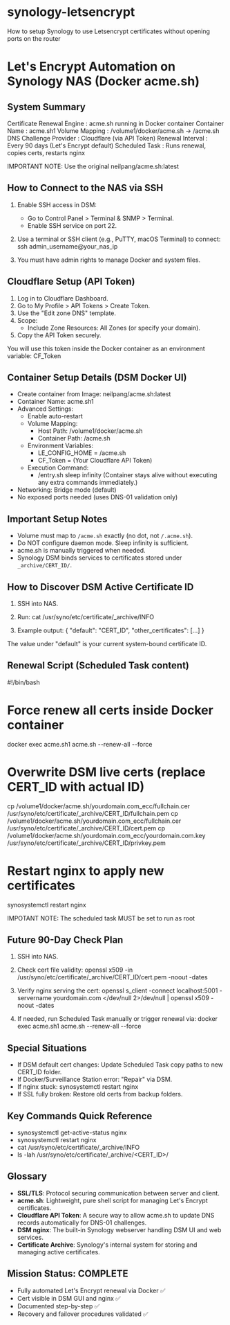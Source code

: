 # synology-letsencrypt
How to setup Synology to use Letsencrypt certificates without opening ports on the router


Let's Encrypt Automation on Synology NAS (Docker acme.sh)
=========================================================

System Summary
--------------
Certificate Renewal Engine : acme.sh running in Docker container
Container Name             : acme.sh1
Volume Mapping             : /volume1/docker/acme.sh -> /acme.sh
DNS Challenge Provider     : Cloudflare (via API Token)
Renewal Interval           : Every 90 days (Let's Encrypt default)
Scheduled Task             : Runs renewal, copies certs, restarts nginx

IMPORTANT NOTE: Use the original neilpang/acme.sh:latest

How to Connect to the NAS via SSH
---------------------------------
1. Enable SSH access in DSM:
   - Go to Control Panel > Terminal & SNMP > Terminal.
   - Enable SSH service on port 22.

2. Use a terminal or SSH client (e.g., PuTTY, macOS Terminal) to connect:
   ssh admin_username@your_nas_ip

3. You must have admin rights to manage Docker and system files.

Cloudflare Setup (API Token)
----------------------------
1. Log in to Cloudflare Dashboard.
2. Go to My Profile > API Tokens > Create Token.
3. Use the "Edit zone DNS" template.
4. Scope:
   - Include Zone Resources: All Zones (or specify your domain).
5. Copy the API Token securely.

You will use this token inside the Docker container as an environment variable: CF_Token

Container Setup Details (DSM Docker UI)
---------------------------------------
- Create container from Image: neilpang/acme.sh:latest
- Container Name: acme.sh1
- Advanced Settings:
  - Enable auto-restart
  - Volume Mapping:
    - Host Path: /volume1/docker/acme.sh
    - Container Path: /acme.sh
  - Environment Variables:
    - LE_CONFIG_HOME = /acme.sh
    - CF_Token = (Your Cloudflare API Token)
  - Execution Command:
    - /entry.sh sleep infinity
    (Container stays alive without executing any extra commands immediately.)
- Networking: Bridge mode (default)
- No exposed ports needed (uses DNS-01 validation only)

Important Setup Notes
----------------------
- Volume must map to `/acme.sh` exactly (no dot, not `/.acme.sh`).
- Do NOT configure daemon mode. Sleep infinity is sufficient.
- acme.sh is manually triggered when needed.
- Synology DSM binds services to certificates stored under `_archive/CERT_ID/`.

How to Discover DSM Active Certificate ID
------------------------------------------
1. SSH into NAS.
2. Run:
   cat /usr/syno/etc/certificate/_archive/INFO

3. Example output:
   {
     "default": "CERT_ID",
     "other_certificates": [...]
   }

The value under "default" is your current system-bound certificate ID.

Renewal Script (Scheduled Task content)
---------------------------------------
#!/bin/bash

# Force renew all certs inside Docker container
docker exec acme.sh1 acme.sh --renew-all --force

# Overwrite DSM live certs (replace CERT_ID with actual ID)
cp /volume1/docker/acme.sh/yourdomain.com_ecc/fullchain.cer /usr/syno/etc/certificate/_archive/CERT_ID/fullchain.pem
cp /volume1/docker/acme.sh/yourdomain.com_ecc/fullchain.cer /usr/syno/etc/certificate/_archive/CERT_ID/cert.pem
cp /volume1/docker/acme.sh/yourdomain.com_ecc/yourdomain.com.key /usr/syno/etc/certificate/_archive/CERT_ID/privkey.pem

# Restart nginx to apply new certificates
synosystemctl restart nginx

IMPOTANT NOTE: The scheduled task MUST be set to run as root

Future 90-Day Check Plan
-------------------------
1. SSH into NAS.
2. Check cert file validity:
   openssl x509 -in /usr/syno/etc/certificate/_archive/CERT_ID/cert.pem -noout -dates

3. Verify nginx serving the cert:
   openssl s_client -connect localhost:5001 -servername yourdomain.com </dev/null 2>/dev/null | openssl x509 -noout -dates

4. If needed, run Scheduled Task manually or trigger renewal via:
   docker exec acme.sh1 acme.sh --renew-all --force

Special Situations
-------------------
- If DSM default cert changes: Update Scheduled Task copy paths to new CERT_ID folder.
- If Docker/Surveillance Station error: "Repair" via DSM.
- If nginx stuck: synosystemctl restart nginx
- If SSL fully broken: Restore old certs from backup folders.

Key Commands Quick Reference
-----------------------------
- synosystemctl get-active-status nginx
- synosystemctl restart nginx
- cat /usr/syno/etc/certificate/_archive/INFO
- ls -lah /usr/syno/etc/certificate/_archive/<CERT_ID>/

Glossary
--------
- **SSL/TLS**: Protocol securing communication between server and client.
- **acme.sh**: Lightweight, pure shell script for managing Let's Encrypt certificates.
- **Cloudflare API Token**: A secure way to allow acme.sh to update DNS records automatically for DNS-01 challenges.
- **DSM nginx**: The built-in Synology webserver handling DSM UI and web services.
- **Certificate Archive**: Synology's internal system for storing and managing active certificates.

Mission Status: COMPLETE
-------------------------
- Fully automated Let's Encrypt renewal via Docker ✅
- Cert visible in DSM GUI and nginx ✅
- Documented step-by-step ✅
- Recovery and failover procedures validated ✅

